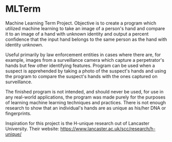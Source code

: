 # MLTerm
Machine Learning Term Project. Objective is to create a program which utilized machine learning to take an image of a person's hand and compare it to an image of a hand with unknown identity and output a percent confidence that the input hand belongs to the same person as the hand with identity unknown.

Useful primarily by law enforcement entities in cases where there are, for example, images from a surveillance camera which capture a perpetrator's hands but few other identifying features. Program can be used when a suspect is apprehended by taking a photo of the suspect's hands and using the program to compare the suspect's hands with the ones captured on surveillance. 

The finished program is not intended, and should never be used, for use in any real-world applications, the program was made purely for the purposes of learning machine learning techniques and practices. There is not enough research to show that an individual's hands are as unique as his/her DNA or fingerprints. 

Inspiration for this project is the H-unique research out of Lancaster University. Their website: https://www.lancaster.ac.uk/scc/research/h-unique/
